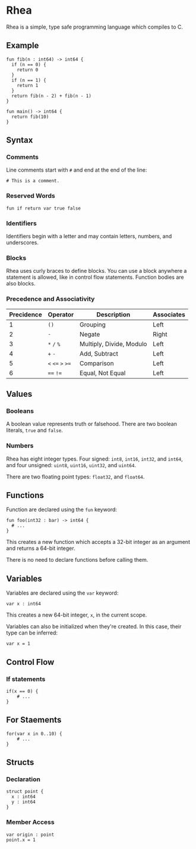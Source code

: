 # Rhea

Rhea is a simple, type safe programming language which compiles to C.

## Example

```
fun fib(n : int64) -> int64 {
  if (n == 0) {
    return 0
  }
  if (n == 1) {
    return 1
  }
  return fib(n - 2) + fib(n - 1)
}

fun main() -> int64 {
  return fib(10)
}
```

## Syntax

### Comments

Line comments start with `#` and end at the end of the line:

```
# This is a comment.
```

### Reserved Words

```
fun if return var true false
```

### Identifiers

Identifiers begin with a letter and may contain letters, numbers, and underscores.

### Blocks

Rhea uses curly braces to define blocks. You can use a block anywhere a statement is allowed, like in control flow statements. Function bodies are also blocks.

### Precedence and Associativity

| Precidence | Operator          | Description              | Associates |
|------------|-------------------|--------------------------|------------|
| 1          | `()`              | Grouping                 | Left       |
| 2          | `-`               | Negate                   | Right      |
| 3          | `*` `/` `%`       | Multiply, Divide, Modulo | Left       |
| 4          | `+` `-`           | Add, Subtract            | Left       |
| 5          | `<` `<=` `>` `>=` | Comparison               | Left       |
| 6          | `==` `!=`         | Equal, Not Equal         | Left       |

## Values

### Booleans

A boolean value represents truth or falsehood. There are two boolean literals, `true` and `false`. 

### Numbers

Rhea has eight integer types. Four signed: `int8`, `int16`, `int32`, and `int64`, and four unsigned: `uint8`, `uint16`, `uint32`, and `uint64`.

There are two floating point types: `float32`, and `float64`.

## Functions

Function are declared using the `fun` keyword:

```
fun foo(int32 : bar) -> int64 {
  # ...
}
```

This creates a new function which accepts a 32-bit integer as an argument and returns a 64-bit integer.

There is no need to declare functions before calling them.

## Variables

Variables are declared using the `var` keyword:

```
var x : int64
```

This creates a new 64-bit integer, `x`, in the current scope.

Variables can also be initialized when they're created. In this case, their type can be inferred:

```
var x = 1
```

## Control Flow

### If statements

```
if(x == 0) {
	# ...
}
```

## For Staements

```
for(var x in 0..10) {
	# ...
}
```

## Structs

### Declaration

```
struct point {
  x : int64
  y : int64
}
```

### Member Access

```
var origin : point
point.x = 1
```